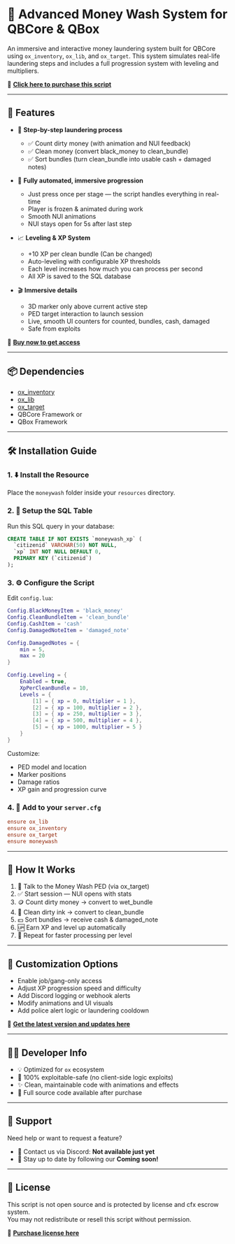 
# 💸 Advanced Money Wash System for QBCore & QBox

An immersive and interactive money laundering system built for QBCore using `ox_inventory`, `ox_lib`, and `ox_target`. This system simulates real-life laundering steps and includes a full progression system with leveling and multipliers.

🛒 **[Click here to purchase this script](https://rf-scripts.tebex.io/)** 

---

## 🚀 Features

- 🧼 **Step-by-step laundering process**
  - ✅ Count dirty money (with animation and NUI feedback)
  - ✅ Clean money (convert black_money to clean_bundle)
  - ✅ Sort bundles (turn clean_bundle into usable cash + damaged notes)

- 🧠 **Fully automated, immersive progression**
  - Just press once per stage — the script handles everything in real-time
  - Player is frozen & animated during work
  - Smooth NUI animations
  - NUI stays open for 5s after last step

- 📈 **Leveling & XP System**
  - +10 XP per clean bundle (Can be changed)
  - Auto-leveling with configurable XP thresholds
  - Each level increases how much you can process per second
  - All XP is saved to the SQL database

- 🎬 **Immersive details**
  - 3D marker only above current active step
  - PED target interaction to launch session
  - Live, smooth UI counters for counted, bundles, cash, damaged
  - Safe from exploits

🛒 **[Buy now to get access](https://rf-scripts.tebex.io/)**

---

## 📦 Dependencies

- [ox_inventory](https://overextended.dev/ox_inventory/)
- [ox_lib](https://overextended.dev/ox_lib/)
- [ox_target](https://overextended.dev/ox_target/)
- QBCore Framework
or
- QBox Framework




---

## 🛠️ Installation Guide

### 1. ⬇️ Install the Resource

Place the `moneywash` folder inside your `resources` directory.

### 2. 🧬 Setup the SQL Table

Run this SQL query in your database:

```sql
CREATE TABLE IF NOT EXISTS `moneywash_xp` (
  `citizenid` VARCHAR(50) NOT NULL,
  `xp` INT NOT NULL DEFAULT 0,
  PRIMARY KEY (`citizenid`)
);
```

### 3. ⚙️ Configure the Script

Edit `config.lua`:

```lua
Config.BlackMoneyItem = 'black_money'
Config.CleanBundleItem = 'clean_bundle'
Config.CashItem = 'cash'
Config.DamagedNoteItem = 'damaged_note'

Config.DamagedNotes = {
    min = 5,
    max = 20
}

Config.Leveling = {
    Enabled = true,
    XpPerCleanBundle = 10,
    Levels = {
        [1] = { xp = 0, multiplier = 1 },
        [2] = { xp = 100, multiplier = 2 },
        [3] = { xp = 250, multiplier = 3 },
        [4] = { xp = 500, multiplier = 4 },
        [5] = { xp = 1000, multiplier = 5 }
    }
}
```

Customize:
- PED model and location
- Marker positions
- Damage ratios
- XP gain and progression curve

### 4. 📜 Add to your `server.cfg`

```cfg
ensure ox_lib
ensure ox_inventory
ensure ox_target
ensure moneywash
```

---

## 🔄 How It Works

1. 🧑 Talk to the Money Wash PED (via ox_target)
2. ✅ Start session — NUI opens with stats
3. 🪙 Count dirty money → convert to wet_bundle
4. 🧼 Clean dirty ink → convert to clean_bundle
5. 💵 Sort bundles → receive cash & damaged_note
6. 🆙 Earn XP and level up automatically
7. 🔁 Repeat for faster processing per level

---

## 🧾 Customization Options

- Enable job/gang-only access
- Adjust XP progression speed and difficulty
- Add Discord logging or webhook alerts
- Modify animations and UI visuals
- Add police alert logic or laundering cooldown

🛒 **[Get the latest version and updates here](https://rf-scripts.tebex.io/)**

---

## 👨‍💻 Developer Info

- 💡 Optimized for `ox` ecosystem
- 🧪 100% exploitable-safe (no client-side logic exploits)
- ✨ Clean, maintainable code with animations and effects
- 📁 Full source code available after purchase

---

## 🤝 Support

Need help or want to request a feature?

- 📩 Contact us via Discord: **Not available just yet**
- 📌 Stay up to date by following our **Coming soon!**

---

## 📜 License

This script is not open source and is protected by license and cfx escrow system.  
You may not redistribute or resell this script without permission.

🛒 **[Purchase license here](https://rf-scripts.tebex.io/)**
